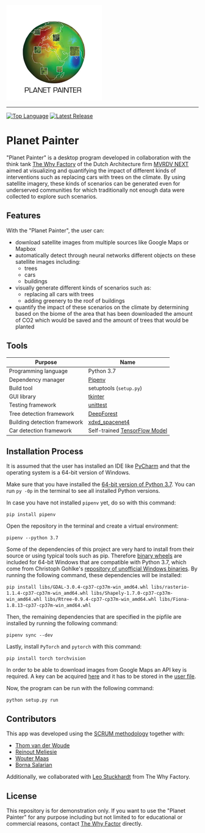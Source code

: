 <img src=src/mesh_city/resources/mvrdv/planet_painter_logo.png alt="Planet Painter Logo" width="250" height="250">

--------------------------------------------------------------------------------
[![Top Language](https://img.shields.io/github/languages/top/johanneshagspiel/planet-painter)](https://github.com/johanneshagspiel/planet-painter)
[![Latest Release](https://img.shields.io/github/v/release/johanneshagspiel/planet-painter)](https://github.com/johanneshagspiel/planet-painter/releases/)

# Planet Painter

"Planet Painter" is a desktop program developed in collaboration with the think tank [The Why Factory](https://www.mvrdv.nl/projects/368/the-why-factory) of the Dutch Architecture firm [MVRDV NEXT](https://www.mvrdv.nl/themes/15/next) aimed at visualizing and quantifying the impact of different kinds of interventions such as replacing cars with trees on the climate. By using satellite imagery, these kinds of scenarios can be generated even for underserved communities for which traditionally not enough data were collected to explore such scenarios.     

## Features

With the "Planet Painter", the user can:

- download satellite images from multiple sources like Google Maps or Mapbox
- automatically detect through neural networks different objects on these satellite images including:
  - trees
  - cars
  - buildings
- visually generate different kinds of scenarios such as:
  - replacing all cars with trees
  - adding greenery to the roof of buildings
- quantify the impact of these scenarios on the climate by determining based on the biome of the area that has been downloaded the amount of CO2 which would be saved and the amount of trees that would be planted

## Tools

| Purpose                      | Name                                                                                       |
|------------------------------|--------------------------------------------------------------------------------------------|
| Programming language         | Python 3.7                                                                                 |
| Dependency manager           | [Pipenv](https://pipenv.pypa.io/en/latest/)                                                |
| Build tool                   | setuptools (`setup.py`)                                                                    |
| GUI library                  | [tkinter](https://docs.python.org/3/library/tkinter.html)                                  |
| Testing framework            | [unittest](https://docs.python.org/3/library/unittest.html)                                |
| Tree detection framework     | [DeepForest](https://deepforest.readthedocs.io/en/latest/)                                 |
| Building detection framework | [xdxd_spacenet4](https://github.com/CosmiQ/solaris/blob/main/solaris/nets/zoo/__init__.py) |
| Car detection framework      | Self-trained [TensorFlow Model](https://www.tensorflow.org/)                               |


## Installation Process

It is assumed that the user has installed an IDE like [PyCharm](https://www.jetbrains.com/pycharm/) and that the operating system is a 64-bit version of Windows.
	
Make sure that you have installed the [64-bit version of Python 3.7](https://www.python.org/downloads/release/python-370/). You can run `py -0p` in the terminal to see all installed Python versions.

In case you have not installed `pipenv` yet, do so with this command:

	pip install pipenv

Open the repository in the terminal and create a virtual environment:    

    pipenv --python 3.7 

Some of the dependencies of this project are very hard to install from their source or using typical tools such as pip. Therefore [binary wheels](libs) are included for 64-bit Windows that are compatible with Python 3.7, which come from Christoph Gohlke's [repository of unofficial Windows binaries](https://www.lfd.uci.edu/~gohlke/pythonlibs/). By running the following command, these dependencies will be installed:

	pip install libs/GDAL-3.0.4-cp37-cp37m-win_amd64.whl libs/rasterio-1.1.4-cp37-cp37m-win_amd64.whl libs/Shapely-1.7.0-cp37-cp37m-win_amd64.whl libs/Rtree-0.9.4-cp37-cp37m-win_amd64.whl libs/Fiona-1.8.13-cp37-cp37m-win_amd64.whl

Then, the remaining dependencies that are specified in the pipfile are installed by running the following command:

	pipenv sync --dev

Lastly, install `PyTorch` and `pytorch` with this command:
	
	pip install torch torchvision

In order to be able to download images from Google Maps an API key is required. A key can be acquired [here](https://developers.google.com/maps/documentation/javascript/get-api-key) and it has to be stored in the [user file](src/mesh_city/resources/user/users.json).

Now, the program can be run with the following command:

	python setup.py run


## Contributors

This app was developed using the [SCRUM methodology](https://www.scrum.org/resources/what-is-scrum) together with:

- [Thom van der Woude](https://github.com/tbvanderwoude)
- [Reinout Meliesie](https://github.com/Zedfrigg)
- [Wouter Maas](https://github.com/wfvmaas)
- [Borna Salarian](https://github.com/Bsalarian)

Additionally, we collaborated with [Leo Stuckhardt](https://www.mvrdv.nl/about/team/51/leo-stuckardt) from The Why Factory.

## License

This repository is for demonstration only. If you want to use the "Planet Painter" for any purpose including but not limited to for educational or commercial reasons, contact [The Why Factor](javier@thewhyfactory.com) directly. 
